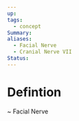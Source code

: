 ```yaml
---
up: 
tags:
  - concept
Summary: 
aliases:
  - Facial Nerve
  - Cranial Nerve VII
Status:
---
```

# Defintion
~
Facial Nerve
<!--SR:!2025-03-14,4,270-->